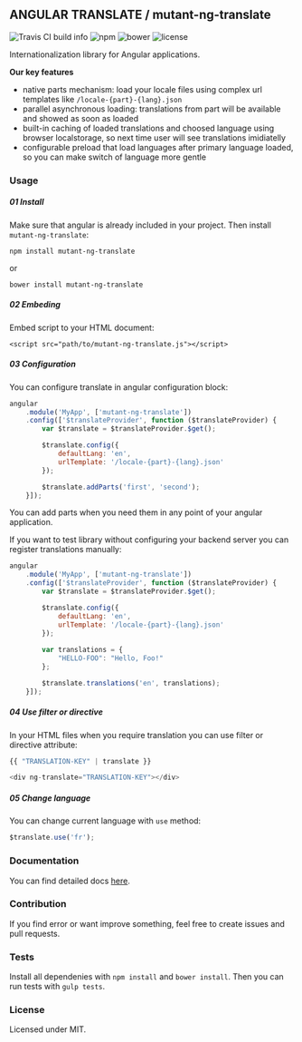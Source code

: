 ## ANGULAR TRANSLATE / mutant-ng-translate
![Travis CI build info](https://travis-ci.org/accetone/mutant-ng-translate.svg?branch=master)
![npm](https://img.shields.io/badge/npm-v.1.0.3-blue.svg)
![bower](https://img.shields.io/badge/bower-v.1.0.3-blue.svg)
![license](https://img.shields.io/badge/license-MIT-orange.svg)  

Internationalization library for Angular applications.  

**Our key features**  
- native parts mechanism: load your locale files using complex url templates like `/locale-{part}-{lang}.json`  
- parallel asynchronous loading: translations from part will be available and showed as soon as loaded  
- built-in caching of loaded translations and choosed language using browser localstorage, 
so next time user will see translations imidiatelly  
- configurable preload that load languages after primary language loaded,
so you can make switch of language more gentle  

### Usage

##### 01 Install

Make sure that angular is already included in your project.
Then install `mutant-ng-translate`:

```
npm install mutant-ng-translate
```

or

```
bower install mutant-ng-translate
```

##### 02 Embeding
Embed script to your HTML document:

```
<script src="path/to/mutant-ng-translate.js"></script>
```

##### 03 Configuration

You can configure translate in angular configuration block: 

```javascript
angular
    .module('MyApp', ['mutant-ng-translate'])
    .config(['$translateProvider', function ($translateProvider) {
        var $translate = $translateProvider.$get();

        $translate.config({
            defaultLang: 'en',
            urlTemplate: '/locale-{part}-{lang}.json'
        });

        $translate.addParts('first', 'second');
    }]);
```

You can add parts when you need them in any point of your angular application.  

If you want to test library without configuring your backend server you can register translations manually:

```javascript
angular
    .module('MyApp', ['mutant-ng-translate'])
    .config(['$translateProvider', function ($translateProvider) {
        var $translate = $translateProvider.$get();

        $translate.config({
            defaultLang: 'en',
            urlTemplate: '/locale-{part}-{lang}.json'
        });
        
        var translations = {
            "HELLO-FOO": "Hello, Foo!"
        };

        $translate.translations('en', translations);
    }]);
```

##### 04 Use filter or directive

In your HTML files when you require translation you can use filter or directive attribute:
```javascript
{{ "TRANSLATION-KEY" | translate }}

<div ng-translate="TRANSLATION-KEY"></div>
```

##### 05 Change language

You can change current language with `use` method:

```javascript
$translate.use('fr');
```

### Documentation
You can find detailed docs [here](http://accetone.github.io/mutant-ng-translate-docs/#/api/translate).


### Contribution

If you find error or want improve something, feel free to create issues and pull requests.

### Tests

Install all dependenies with `npm install` and `bower install`. Then you can run tests with `gulp tests`.

### License

Licensed under MIT.